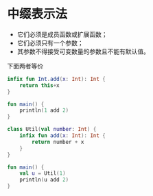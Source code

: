# 中缀表示法

* 它们必须是成员函数或扩展函数；
* 它们必须只有一个参数；
* 其参数不得接受可变数量的参数且不能有默认值。

下面两者等价
```kotlin
infix fun Int.add(x: Int): Int {
    return this+x
}

fun main() {
    println(1 add 2)
}
```

```kotlin
class Util(val number: Int) {
    infix fun add(x: Int): Int {
        return number + x
    }
}

fun main() {
    val u = Util(1)
    println(u add 2)
}
```